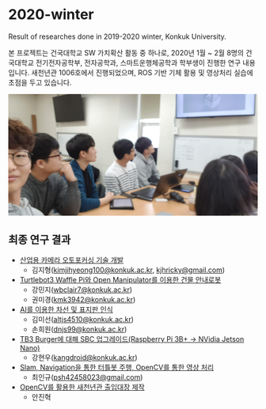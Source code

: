 # 2020-winter

Result of researches done in 2019-2020 winter, Konkuk University.

본 프로젝트는 건국대학교 SW 가치확산 활동 중 하나로, 2020년 1월 ~ 2월 8명의 건국대학교 전기전자공학부, 전자공학과, 스마트운행체공학과 학부생이 진행한 연구 내용입니다. 새천년관 1006호에서 진행되었으며, ROS 기반 기체 활용 및 영상처리 실습에 초점을 두고 있습니다.

![Team Image](images/team-1006.png)

## 최종 연구 결과

- [산업용 카메라 오토포커싱 기술 개발](김지형/)
  - 김지형(kimjihyeong100@konkuk.ac.kr, kjhricky@gmail.com)
- [Turtlebot3 Waffle Pi와 Open Manipulator를 이용한 건물 안내로봇](강민지-권미경/)
  - 강민지(wbclair7@konkuk.ac.kr)
  - 권미경(kmk3942@konkuk.ac.kr)
- [AI를 이용한 차선 및 표지판 인식](김미선-손희원/)
  - 김미선(altjs4510@konkuk.ac.kr)
  - 손희원(dnjs99@konkuk.ac.kr)
- [TB3 Burger에 대해 SBC 업그레이드(Raspberry Pi 3B+ -> NVidia Jetson Nano)](Hyun%20Woo%20Kang/)
  - 강현우(kangdroid@konkuk.ac.kr)
- [Slam, Navigation을 통한 터틀봇 주행, OpenCV를 통한 영상 처리](최인규/)
  - 최인규(psh42458023@gmail.com)
- [OpenCV를 활용한 새천년관 출입대장 제작](안진혁/)
  - 안진혁
